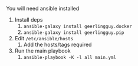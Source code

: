 You will need ansible installed

 1. Install deps
	 1. `ansible-galaxy install geerlingguy.docker`
	 2. `ansible-galaxy install geerlingguy.pip`
 2.  Edit `/etc/ansible/hosts`
	 1. Add the hosts/tags required
 3. Run the main playbook
	 1. `ansible-playbook -K -l all main.yml`


